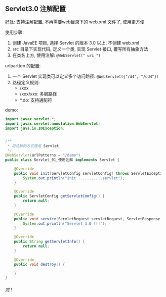 ## Servlet3.0 注解配置

好处: 支持注解配置, 不再需要web目录下的 web.xml 文件了, 使用更方便

使用步骤: 

1. 创建 JavaEE 项目, 选择 Servlet 的版本 3.0 以上, 不创建 web.xml
2. src 目录下实现代码, 定义一个类, 实现 Servlet 接口, 覆写所有抽象方法
3. 在类名上方, 使用注解: `@WebServlet(" uri ")`



urlpartten 的配置: 

1. 一个 Servlet 实现类可以定义多个访问路径: `@WebServlet({"/d4", "/dd4"})`
2. 路径定义规则:
   + /xxx
   + /xxx/xxx:  多层路径
   + *.do: 支持通配符



demo: 

```java
import javax.servlet.*;
import javax.servlet.annotation.WebServlet;
import java.io.IOException;


/**
 * 用注解的方式使用 Servlet
 */
@WebServlet(urlPatterns = "/demo")
public class Servlet_01_使用注解 implements Servlet {

    @Override
    public void init(ServletConfig servletConfig) throws ServletException {
        System.out.println("init ...........servlet");
    }

    @Override
    public ServletConfig getServletConfig() {
        return null;
    }

    @Override
    public void service(ServletRequest servletRequest, ServletResponse servletResponse) throws ServletException, IOException {
        System.out.println("Servlet 3.0 !!!");
    }

    @Override
    public String getServletInfo() {
        return null;
    }

    @Override
    public void destroy() {

    }
}
```



###### 完 !

